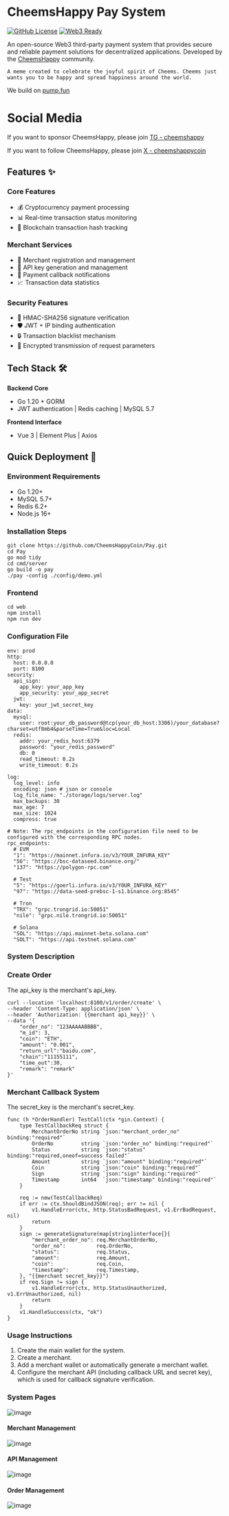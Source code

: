 # CheemsHappy Pay System

[![GitHub License](https://img.shields.io/github/license/CheemsHappyCoin/Pay)](https://github.com/CheemsHappyCoin/Pay/blob/main/LICENSE)
[![Web3 Ready](https://img.shields.io/badge/web3-ready-blue.svg)](https://pump.fun/coin/GshQsatxGANKbR4HAZE96HruyqoVvHnsktJWWLzXpump)

An open-source Web3 third-party payment system that provides secure and reliable payment solutions for decentralized applications. Developed by the [CheemsHappy](https://pump.fun/coin/GshQsatxGANKbR4HAZE96HruyqoVvHnsktJWWLzXpump) community.

```
A meme created to celebrate the joyful spirit of Cheems. Cheems just wants you to be happy and spread happiness around the world.
```

We build on [pump.fun](https://pump.fun/coin/GshQsatxGANKbR4HAZE96HruyqoVvHnsktJWWLzXpump)

# Social Media

If you want to sponsor CheemsHappy, please join [TG - cheemshappy](https://t.me/+j7uij-U90lAyMzM1)

If you want to follow CheemsHappy, please join [X - cheemshappycoin](https://x.com/CheemsHappyCoin)

## Features ✨

### Core Features

- 💰 Cryptocurrency payment processing
- 📊 Real-time transaction status monitoring
- 🔗 Blockchain transaction hash tracking

### Merchant Services

- 🛒 Merchant registration and management
- 🔑 API key generation and management
- 📩 Payment callback notifications
- 📈 Transaction data statistics

### Security Features

- 🔐 HMAC-SHA256 signature verification
- 🛡️ JWT + IP binding authentication
- 🔒 Transaction blacklist mechanism
- 📡 Encrypted transmission of request parameters

## Tech Stack 🛠️

**Backend Core**

- Go 1.20 + GORM
- JWT authentication | Redis caching | MySQL 5.7

**Frontend Interface**

- Vue 3 | Element Plus | Axios

## Quick Deployment 🚀

### Environment Requirements

- Go 1.20+
- MySQL 5.7+
- Redis 6.2+
- Node.js 16+

### Installation Steps

```
git clone https://github.com/CheemsHappyCoin/Pay.git
cd Pay
go mod tidy
cd cmd/server
go build -o pay
./pay -config ./config/demo.yml
```

### Frontend

```
cd web
npm install
npm run dev
```

### Configuration File

```
env: prod
http:
  host: 0.0.0.0
  port: 8100
security:
  api_sign:
    app_key: your_app_key
    app_security: your_app_secret
  jwt:
    key: your_jwt_secret_key
data:
  mysql:
    user: root:your_db_password@tcp(your_db_host:3306)/your_database?charset=utf8mb4&parseTime=True&loc=Local
  redis:
    addr: your_redis_host:6379
    password: "your_redis_password"
    db: 0
    read_timeout: 0.2s
    write_timeout: 0.2s

log:
  log_level: info
  encoding: json # json or console
  log_file_name: "./storage/logs/server.log"
  max_backups: 30
  max_age: 7
  max_size: 1024
  compress: true

# Note: The rpc_endpoints in the configuration file need to be configured with the corresponding RPC nodes.
rpc_endpoints:
  # EVM
  "1": "https://mainnet.infura.io/v3/YOUR_INFURA_KEY"
  "56": "https://bsc-dataseed.binance.org/"
  "137": "https://polygon-rpc.com"

  # Test
  "5": "https://goerli.infura.io/v3/YOUR_INFURA_KEY"
  "97": "https://data-seed-prebsc-1-s1.binance.org:8545"

  # Tron
  "TRX": "grpc.trongrid.io:50051"
  "nile": "grpc.nile.trongrid.io:50051"

  # Solana
  "SOL": "https://api.mainnet-beta.solana.com"
  "SOLT": "https://api.testnet.solana.com"

```

### System Description

### Create Order

The api_key is the merchant's api_key.

```
curl --location 'localhost:8100/v1/order/create' \
--header 'Content-Type: application/json' \
--header 'Authorization: {{merchant api_key}}' \
--data '{
    "order_no": "123AAAAABBBB",
    "m_id": 3,
    "coin": "ETH",
    "amount": "0.001",
    "return_url":"baidu.com",
    "chain":"11155111",
    "time_out":30,
    "remark": "remark"
}'
```

### Merchant Callback System

The secret_key is the merchant's secret_key.

```
func (h *OrderHandler) TestCall(ctx *gin.Context) {
	type TestCallbackReq struct {
		MerchantOrderNo string `json:"merchant_order_no" binding:"required"`
		OrderNo         string `json:"order_no" binding:"required"`
		Status          string `json:"status" binding:"required,oneof=success failed"`
		Amount          string `json:"amount" binding:"required"`
		Coin            string `json:"coin" binding:"required"`
		Sign            string `json:"sign" binding:"required"`
		Timestamp       int64  `json:"timestamp" binding:"required"`
	}

	req := new(TestCallbackReq)
	if err := ctx.ShouldBindJSON(req); err != nil {
		v1.HandleError(ctx, http.StatusBadRequest, v1.ErrBadRequest, nil)
		return
	}
	sign := generateSignature(map[string]interface{}{
		"merchant_order_no": req.MerchantOrderNo,
		"order_no":          req.OrderNo,
		"status":            req.Status,
		"amount":            req.Amount,
		"coin":              req.Coin,
		"timestamp":         req.Timestamp,
	}, "{{merchant secret_key}}")
	if req.Sign != sign {
		v1.HandleError(ctx, http.StatusUnauthorized, v1.ErrUnauthorized, nil)
		return
	}
	v1.HandleSuccess(ctx, "ok")
}
```

### Usage Instructions

1. Create the main wallet for the system.
2. Create a merchant.
3. Add a merchant wallet or automatically generate a merchant wallet.
4. Configure the merchant API (including callback URL and secret key), which is used for callback signature verification.

### System Pages

![image](./assets/image.png)

#### Merchant Management

![image](./assets/image-mer.png)

#### API Management

![image](./assets/image-api.png)

#### Order Management

![image](./assets/image-order.png)
